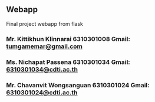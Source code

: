 ## Webapp
Final project webapp from flask

### Mr. Kittikhun Klinnarai 6310301008 Gmail: tumgamemar@gmail.com
### Ms. Nichapat Passena 6310301034 Gmail: 6310301034@cdti.ac.th
### Mr. Chavanvit Wongsanguan 6310301024 Gmail: 6310301024@cdti.ac.th